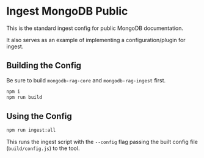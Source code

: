 # Ingest MongoDB Public

This is the standard ingest config for public MongoDB documentation.

It also serves as an example of implementing a configuration/plugin for ingest.

## Building the Config

Be sure to build `mongodb-rag-core` and `mongodb-rag-ingest` first.

```sh
npm i
npm run build
```

## Using the Config

```sh
npm run ingest:all
```

This runs the ingest script with the `--config` flag passing the built config
file (`build/config.js`) to the tool.
